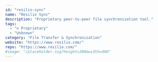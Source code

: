 ```yaml
---
id: "resilio-sync"
name: "Resilio Sync"
description: "Proprietary peer-to-peer file synchronisation tool."
tags:
  - "⊘ Proprietary"
  - "Unknown"
category: "File Transfer & Synchronization"
website: "https://www.resilio.com/"
repo: "https://www.resilio.com/"
#image: "/placeholder.svg?height=300&width=400"
---
```



